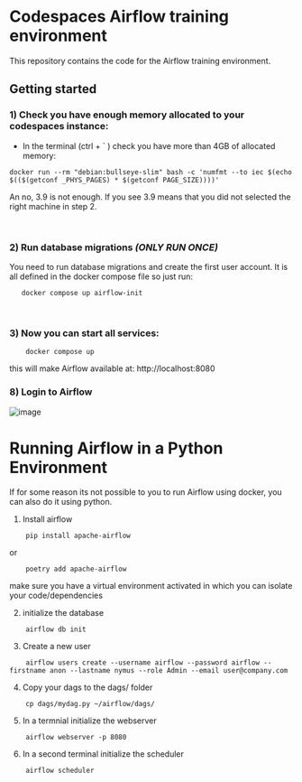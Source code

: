 # Codespaces Airflow training environment

This repository contains the code for the Airflow training environment.

## Getting started

### 1) Check you have enough memory allocated to your codespaces instance:

* In the terminal (ctrl + ` ) check you have more than 4GB of allocated memory:

```
docker run --rm "debian:bullseye-slim" bash -c 'numfmt --to iec $(echo $(($(getconf _PHYS_PAGES) * $(getconf PAGE_SIZE))))'
```

An no, 3.9 is not enough. If you see 3.9 means that you did not selected the right machine in step 2.

<br>

### 2) Run database migrations *(ONLY RUN ONCE)*


 You need to run database migrations and create the first user account. It is all defined in the docker compose file so just run:
 ```
    docker compose up airflow-init
```
<br>

### 3) Now you can start all services:
```
    docker compose up
```

this will make Airflow available at: 
http://localhost:8080


### 8) Login to Airflow
![image](images/codespaces4.png)


# Running Airflow in a Python Environment
If for some reason its not possible to you to run Airflow using docker, you can also do it using python.

1) Install airflow
```
    pip install apache-airflow
```
or
```
    poetry add apache-airflow
```

make sure you have a virtual environment activated in which you can isolate your code/dependencies


2) initialize the database
```
    airflow db init
```

3) Create a new user
```
    airflow users create --username airflow --password airflow --firstname anon --lastname nymus --role Admin --email user@company.com 
```

4) Copy your dags to the dags/ folder
```
    cp dags/mydag.py ~/airflow/dags/
```

5) In a termnial initialize the webserver
```
    airflow webserver -p 8080
```

6) In a second terminal initialize the scheduler
```
    airflow scheduler
```